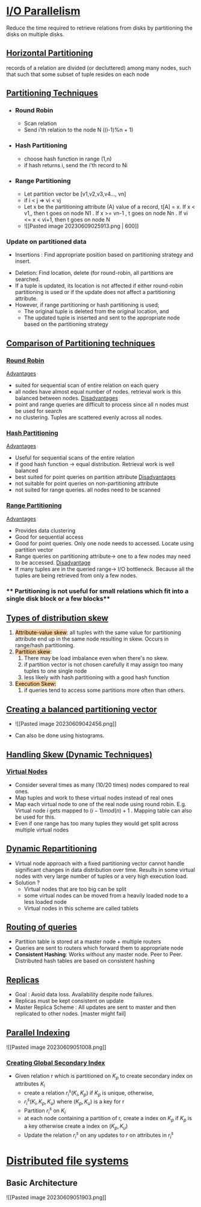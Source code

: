# <u>I/O Parallelism </u>

Reduce the time required to retrieve relations from disks by partitioning the disks on multiple disks.

## <u>Horizontal Partitioning </u>
records of a relation are divided (or decluttered) among many nodes, such that such that some subset of tuple resides on each node

## <u>Partitioning Techniques</u>
- ### Round Robin
	- Scan relation
	 - Send i'th relation to the node N ((i-1)%n + 1)
- ### Hash Partitioning
	- choose hash function in range (1,n)
	- if hash returns i, send the i'th record to Ni
- ### Range Partitioning
	- Let partition vector be \[v1,v2,v3,v4..., vn\]
	- if i < j => vi < vj
	- Let x be the partitioning attribute (A) value of a record, t\[A\] = x. If x < v1,, then t goes on node N1 . If x >= vn-1 , t goes on node Nn . If vi <= x < vi+1, then t goes on node N
	- ![[Pasted image 20230609025913.png | 600]]



### Update on partitioned data
* Insertions : Find appropriate position based on partitioning strategy and insert.
- Deletion: Find location, delete (for round-robin, all partitions are searched.
- If a tuple is updated, its location is not affected if either round-robin partitioning is used or if the update does not affect a partitioning attribute.
- However, if range partitioning or hash partitioning is used;
	- The original tuple is deleted from the original location, and 
	- The updated tuple is inserted and sent to the appropriate node based on the partitioning strategy




## <u>Comparison of Partitioning techniques</u>

### <u>Round Robin</u>
<u>Advantages</u> 
- suited for sequential scan of entire relation on each query
- all nodes have almost equal number of nodes. retrieval work is this balanced between nodes.
<u>Disadvantages</u>
- point and range queries are difficult to process since all n nodes must be used for search
- no clustering. Tuples are scattered evenly across all nodes.

### <u>Hash Partitioning</u>
<u>Advantages</u>
- Useful for sequential scans of the entire relation
- if good hash function -> equal distribution. Retrieval work is well balanced
- best suited for point queries on partition attribute
<u>Disadvantages</u>
- not suitable for point queries on non-partitioning attribute
- not suited for range queries. all nodes need to be scanned
### <u>Range Partitioning</u>

<u>Advantages</u>
- Provides data clustering
- Good for sequential access
- Good for point queries. Only one node needs to accessed. Locate using partition vector
- Range queries on partitioning attribute-> one to a few nodes may need to be accessed. 
<u>Disadvantage</u>
- If many tuples are in the queried range-> I/O bottleneck. Because all the tuples are being retrieved from only a few nodes. 

### ** Partitioning is not useful for small relations which fit into a single disk block or a few blocks**


## <u>Types of distribution skew</u>
1. <mark style="background: #FFB86CA6;">Attribute-value skew</mark>: all tuples with the same value for partitioning attribute end up in the same node resulting in skew.  Occurs in range/hash partitioning. 
2. <mark style="background: #FFB86CA6;">Partition skew</mark>: 
	1. There may be load imbalance even when there's no skew.
	2. if partition vector is not chosen carefully it may assign too many tuples to one single node
	3. less likely with hash partitioning with a good hash function
3. <mark style="background: #FFB86CA6;">Execution Skew:</mark>
	1. if queries tend to access some partitions more often than others.


## <u>Creating a balanced partitioning vector</u>


- ![[Pasted image 20230609042456.png]]

- Can also be done using histograms. 



## <u>Handling Skew (Dynamic Techniques)</u>

### <u>Virtual Nodes</u>
- Consider several times as many (10/20 times) nodes compared to real ones.
- Map tuples and work to these virtual nodes instead of real ones
- Map each virtual node to one of the real node using round robin. E.g.  Virtual node $i$ gets mapped to $(i -1) mod(n) + 1$ . Mapping table can also be used for this.
- Even if one range has too many tuples they would get split across multiple virtual nodes


## <u>Dynamic Repartitioning</u>

- Virtual node approach with a fixed partitioning vector cannot handle significant changes in data distribution over time. Results in some virtual nodes with very large number of tuples or a very high execution load.
- Solution ? 
	- Virtual nodes that are too big can be split 
	- some virtual nodes can be moved from a heavily loaded node to a less loaded node
	- Virtual nodes in this scheme are called tablets


## <u>Routing of queries</u>
- Partition table is stored at a master node + multiple routers
- Queries are sent to routers which forward them to appropriate node
-  **Consistent Hashing**: Works without any master node. Peer to Peer. Distributed hash tables are based on consistent hashing

## <u>Replicas</u>
-  Goal : Avoid data loss. Availability despite node failures. 
- Replicas must be kept consistent on update
- Master Replica Scheme : All updates are sent to master and then replicated to other nodes. \[master might fail]

## <u>Parallel Indexing</u>

![[Pasted image 20230609051008.png]]

### <u>Creating Global Secondary Index</u>
- Given relation r which is partitioned on $K_p$ to create secondary index on attributes $K_i$
	- create a relation $r_i^s(K_i,K_p)$ if $K_p$ is unique, otherwise,
	- $r_i^s(K_i,K_p,K_u)$ where $(K_p,K_u)$ is a key for r
	- Partition $r_i^s$ on $K_i$ 
	- at each node containing a partition of r, create a index on $K_p$ if $K_p$ is a key otherwise create a index on $(K_p, K_u)$
	- Update the relation $r_i^s$ on any updates to $r$ on attributes in $r_i^s$ 


# <u>Distributed file systems</u>

## Basic Architecture
![[Pasted image 20230609051903.png]]

